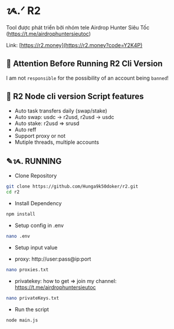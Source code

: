# ᝰ.ᐟ R2

Tool được phát triển bởi nhóm tele Airdrop Hunter Siêu Tốc (https://t.me/airdrophuntersieutoc)

Link: [https://r2.money](https://r2.money?code=Y2K4P)

## 🚨 Attention Before Running R2 Cli Version

I am not `responsible` for the possibility of an account being `banned`!

## 📎 R2 Node cli version Script features

- Auto task transfers daily (swap/stake)
- Auto swap: usdc -> r2usd, r2usd -> usdc
- Auto stake: r2usd => srusd
- Auto reff
- Support proxy or not
- Mutiple threads, multiple accounts

## ✎ᝰ. RUNNING

- Clone Repository

```bash
git clone https://github.com/Hunga9k50doker/r2.git
cd r2
```

- Install Dependency

```bash
npm install
```

- Setup config in .env

```bash
nano .env
```

- Setup input value

* proxy: http://user:pass@ip:port

```bash
nano proxies.txt
```

- privatekey: how to get => join my channel: https://t.me/airdrophuntersieutoc

```bash
nano privateKeys.txt
```

- Run the script

```bash
node main.js
```
